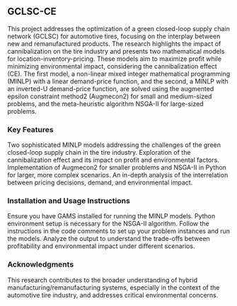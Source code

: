 ## GCLSC-CE

This project addresses the optimization of a green closed-loop supply chain network (GCLSC) for automotive tires, focusing on the interplay between new and remanufactured products. The research highlights the impact of cannibalization on the tire industry and presents two mathematical models for location-inventory-pricing. These models aim to maximize profit while minimizing environmental impact, considering the cannibalization effect (CE). The first model, a non-linear mixed integer mathematical programming (MINLP) with a linear demand-price function, and the second, a MINLP with an inverted-U demand-price function, are solved using the augmented epsilon constraint method2 (Augmecon2) for small and medium-sized problems, and the meta-heuristic algorithm NSGA-II for large-sized problems.

### Key Features
Two sophisticated MINLP models addressing the challenges of the green closed-loop supply chain in the tire industry.
Exploration of the cannibalization effect and its impact on profit and environmental factors.
Implementation of Augmecon2 for smaller problems and NSGA-II in Python for larger, more complex scenarios.
An in-depth analysis of the interrelation between pricing decisions, demand, and environmental impact.

### Installation and Usage Instructions
Ensure you have GAMS installed for running the MINLP models.
Python environment setup is necessary for the NSGA-II algorithm. 
Follow the instructions in the code comments to set up your problem instances and run the models.
Analyze the output to understand the trade-offs between profitability and environmental impact under different scenarios.

### Acknowledgments
This research contributes to the broader understanding of hybrid manufacturing/remanufacturing systems, especially in the context of the automotive tire industry, and addresses critical environmental concerns.
